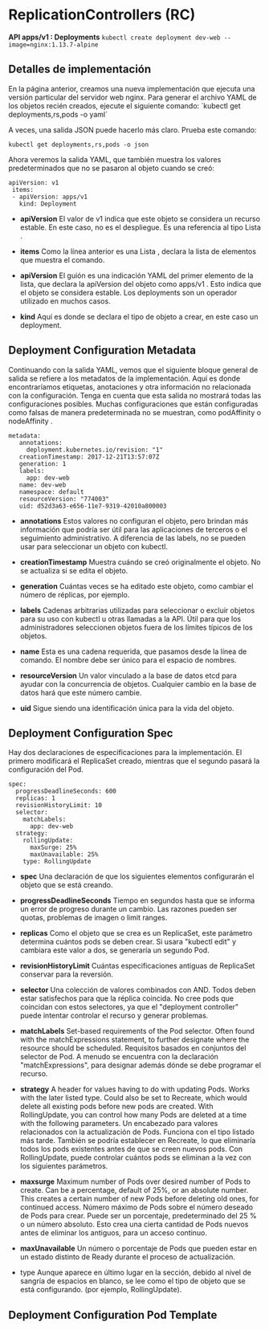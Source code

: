 # ReplicationControllers  (RC)
**API apps/v1  : Deployments**
`kubectl create deployment dev-web --image=nginx:1.13.7-alpine`

## Detalles de implementación
En la página anterior, creamos una nueva implementación que ejecuta una versión particular del servidor web nginx. 
Para generar el archivo YAML de los objetos recién creados, ejecute el siguiente comando:
´kubectl get deployments,rs,pods -o yaml´

A veces, una salida JSON puede hacerlo más claro. Prueba este comando:

`kubectl get deployments,rs,pods -o json`

Ahora veremos la salida YAML, que también muestra los valores predeterminados que no se pasaron al objeto cuando se creó:

```
apiVersion: v1
 items:
 - apiVersion: apps/v1
   kind: Deployment
```

- **apiVersion**
El valor de v1 indica que este objeto se considera un recurso estable. En este caso, no es el despliegue. Es una referencia al tipo Lista . 

- **items**
Como la línea anterior es una Lista , declara la lista de elementos que muestra el comando. 

- **apiVersion**
El guión es una indicación YAML del primer elemento de la lista, que declara la apiVersion del objeto como apps/v1 . Esto indica que el objeto se considera estable. Los deployments son un operador utilizado en muchos casos. 


- **kind**
Aquí es donde se declara el tipo de objeto a crear, en este caso un deployment.


## Deployment Configuration Metadata

Continuando con la salida YAML, vemos que el siguiente bloque general de salida se refiere a los metadatos de la implementación. 
Aquí es donde encontraríamos etiquetas, anotaciones y otra información no relacionada con la configuración. 
Tenga en cuenta que esta salida no mostrará todas las configuraciones posibles. 
Muchas configuraciones que están configuradas como falsas de manera predeterminada no se muestran, como podAffinity o nodeAffinity .

```
metadata:
   annotations:
     deployment.kubernetes.io/revision: "1"
   creationTimestamp: 2017-12-21T13:57:07Z
   generation: 1
   labels:
     app: dev-web
   name: dev-web
   namespace: default
   resourceVersion: "774003"
   uid: d52d3a63-e656-11e7-9319-42010a800003
```

- **annotations**
Estos valores no configuran el objeto, pero brindan más información que podría ser útil para las aplicaciones de terceros o el seguimiento administrativo. 
A diferencia de las labels, no se pueden usar para seleccionar un objeto con kubectl.

- **creationTimestamp**
Muestra cuándo se creó originalmente el objeto. No se actualiza si se edita el objeto.

- **generation**
Cuántas veces se ha editado este objeto, como cambiar el número de réplicas, por ejemplo.

- **labels**
Cadenas arbitrarias utilizadas para seleccionar o excluir objetos para su uso con kubectl u otras llamadas a la API. Útil para que los administradores seleccionen objetos fuera de los límites típicos de los objetos.

- **name**
Esta es una cadena requerida, que pasamos desde la línea de comando. El nombre debe ser único para el espacio de nombres.

- **resourceVersion**
Un valor vinculado a la base de datos etcd para ayudar con la concurrencia de objetos. Cualquier cambio en la base de datos hará que este número cambie.

- **uid**
Sigue siendo una identificación única para la vida del objeto.


## Deployment Configuration Spec
Hay dos declaraciones de especificaciones para la implementación. El primero modificará el ReplicaSet creado, mientras que el segundo pasará la configuración del Pod.

```
spec:  
  progressDeadlineSeconds: 600   
  replicas: 1  
  revisionHistoryLimit: 10   
  selector:     
    matchLabels:       
      app: dev-web  
  strategy:     
    rollingUpdate:       
      maxSurge: 25%        
      maxUnavailable: 25%     
    type: RollingUpdate
```

- **spec**
Una declaración de que los siguientes elementos configurarán el objeto que se está creando.

- **progressDeadlineSeconds**
Tiempo en segundos hasta que se informa un error de progreso durante un cambio. Las razones pueden ser quotas, problemas de imagen o limit ranges.

- **replicas**
Como el objeto que se crea es un ReplicaSet, este parámetro determina cuántos pods se deben crear. Si usara "kubectl edit" y cambiara este valor a dos, se generaría un segundo Pod.

- **revisionHistoryLimit**
Cuántas especificaciones antiguas de ReplicaSet conservar para la reversión.

- **selector**
Una colección de valores combinados con AND. Todos deben estar satisfechos para que la réplica coincida. No cree pods que coincidan con estos selectores, ya que el "deployment controller" puede intentar controlar el recurso y generar problemas.

- **matchLabels**
Set-based requirements of the Pod selector. Often found with the matchExpressions statement, to further designate where the resource should be scheduled.
Requisitos basados en conjuntos del selector de Pod. A menudo se encuentra con la declaración "matchExpressions", para designar además dónde se debe programar el recurso.

- **strategy**
A header for values having to do with updating Pods. Works with the later listed type. Could also be set to Recreate, which would delete all existing pods before new pods are created. With RollingUpdate, you can control how many Pods are deleted at a time with the following parameters.
Un encabezado para valores relacionados con la actualización de Pods. Funciona con el tipo listado más tarde. También se podría establecer en Recreate, lo que eliminaría todos los pods existentes antes de que se creen nuevos pods. Con RollingUpdate, puede controlar cuántos pods se eliminan a la vez con los siguientes parámetros.

- **maxsurge**
Maximum number of Pods over desired number of Pods to create. Can be a percentage, default of 25%, or an absolute number. This creates a certain number of new Pods before deleting old ones, for continued access.
Número máximo de Pods sobre el número deseado de Pods para crear. Puede ser un porcentaje, predeterminado del 25 % o un número absoluto. Esto crea una cierta cantidad de Pods nuevos antes de eliminar los antiguos, para un acceso continuo.

- **maxUnavailable**
Un número o porcentaje de Pods que pueden estar en un estado distinto de Ready durante el proceso de actualización.

- type
Aunque aparece en último lugar en la sección, debido al nivel de sangría de espacios en blanco, se lee como el tipo de objeto que se está configurando. (por ejemplo, RollingUpdate).

## Deployment Configuration Pod Template
